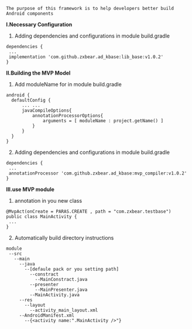```
The purpose of this framework is to help developers better build Android components
```

**I.Necessary Configuration**
1. Adding dependencies and configurations in module build.gradle
 ```
 dependencies {
  ...
  implementation 'com.github.zxbear.ad_kbase:lib_base:v1.0.2'
}
 ```
 **II.Building the MVP Model**
 1. Add moduleName for in module build.gradle
 ```
 android {
   defaultConfig {
       ... ...
       javaCompileOptions{
           annotationProcessorOptions{
               arguments = [ moduleName : project.getName() ]
           }
       }
   }     
}
 ```
 2. Adding dependencies and configurations in module build.gradle
 ```
 dependencies {
  ...
  annotationProcessor 'com.github.zxbear.ad_kbase:mvp_compiler:v1.0.2'
}
 ```
 **III.use MVP module** 
1. annotation in you new class
```
@MvpAct(onCreate = PARAS.CREATE , path = "com.zxbear.testbase")
public class MainActivity {
 ...
}
```
2. Automatically build directory instructions
```
module
 --src
   --main
     --java
       --[defaule pack or you setting path]
         --constract
           --MainConstract.java
         --presenter 
           --MainPresenter.java
         --MainActivity.java
     --res
       --layout
         --activity_main_layout.xml
     --AndroidManifest.xml 
       --{<activity name:".MainActivity />"}
```

 
